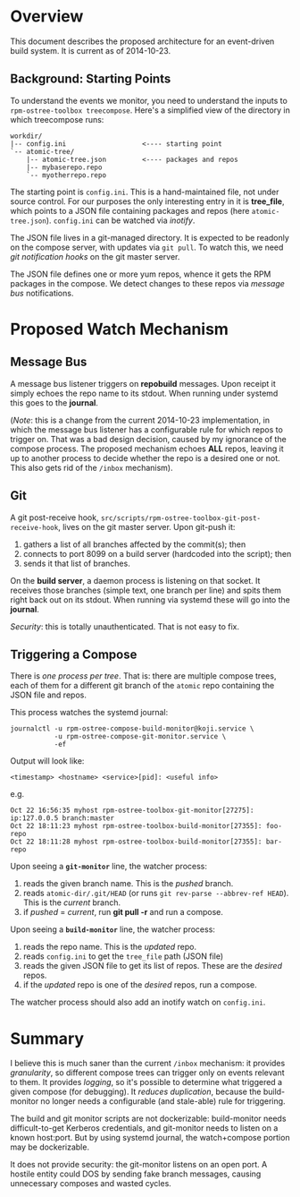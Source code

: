 Overview
========

This document describes the proposed architecture for an event-driven
build system. It is current as of 2014-10-23.

Background: Starting Points
---------------------------

To understand the events we monitor, you need to understand the
inputs to `rpm-ostree-toolbox treecompose`. Here's a simplified
view of the directory in which treecompose runs:

    workdir/
    |-- config.ini                   <---- starting point
    `-- atomic-tree/
        |-- atomic-tree.json         <---- packages and repos
        |-- mybaserepo.repo
        `-- myotherrepo.repo

The starting point is `config.ini`. This is a hand-maintained file,
not under source control. For our purposes the only interesting
entry in it is **tree_file**, which points to a JSON file containing
packages and repos (here `atomic-tree.json`). `config.ini` can be
watched via *inotify*.

The JSON file lives in a git-managed directory. It is expected to
be readonly on the compose server, with updates via `git pull`.
To watch this, we need *git notification hooks* on the git master
server.

The JSON file defines one or more yum repos, whence it
gets the RPM packages in the compose. We detect changes to
these repos via *message bus* notifications.

Proposed Watch Mechanism
========================

Message Bus
-----------

A message bus listener triggers on **repobuild** messages. Upon
receipt it simply echoes the repo name to its stdout. When running
under systemd this goes to the **journal**.

(*Note*: this is a change from the current 2014-10-23 implementation,
in which the message bus listener has a configurable rule for
which repos to trigger on. That was a bad design decision, caused
by my ignorance of the compose process. The proposed mechanism
echoes **ALL** repos, leaving it up to another process to decide
whether the repo is a desired one or not. This also gets rid of
the `/inbox` mechanism).

Git
---

A git post-receive hook, `src/scripts/rpm-ostree-toolbox-git-post-receive-hook`,
lives on the git master server. Upon git-push it:

1. gathers a list of all branches affected by the commit(s); then
1. connects to port 8099 on a build server (hardcoded into the script); then
1. sends it that list of branches.

On the **build server**, a daemon process is listening on that socket.
It receives those branches (simple text, one branch per line) and
spits them right back out on its stdout. When running via systemd
these will go into the **journal**.

*Security*: this is totally unauthenticated. That is not easy to fix.

Triggering a Compose
--------------------

There is *one process per tree*. That is: there are multiple compose
trees, each of them for a different git branch of the `atomic` repo
containing the JSON file and repos.

This process watches the systemd journal:

    journalctl -u rpm-ostree-compose-build-monitor@koji.service \
               -u rpm-ostree-compose-git-monitor.service \
               -ef

Output will look like:

    <timestamp> <hostname> <service>[pid]: <useful info>

e.g.

    Oct 22 16:56:35 myhost rpm-ostree-toolbox-git-monitor[27275]: ip:127.0.0.5 branch:master
    Oct 22 18:11:23 myhost rpm-ostree-toolbox-build-monitor[27355]: foo-repo
    Oct 22 18:11:28 myhost rpm-ostree-toolbox-build-monitor[27355]: bar-repo

Upon seeing a **`git-monitor`** line, the watcher process:

1. reads the given branch name. This is the *pushed* branch.
1. reads `atomic-dir/.git/HEAD` (or runs `git rev-parse --abbrev-ref HEAD`).
This is the *current* branch.
1. if *pushed* = *current*, run **git pull -r** and run a compose.

Upon seeing a **`build-monitor`** line, the watcher process:

1. reads the repo name. This is the *updated* repo.
1. reads `config.ini` to get the `tree_file` path (JSON file)
1. reads the given JSON file to get its list of repos. These are
the *desired* repos.
1. if the *updated* repo is one of the *desired* repos, run a compose.

The watcher process should also add an inotify watch on `config.ini`.

Summary
=======

I believe this is much saner than the current `/inbox` mechanism: it
provides *granularity*, so different compose trees can trigger only
on events relevant to them. It provides *logging*, so it's possible
to determine what triggered a given compose (for debugging). It
*reduces duplication*, because the build-monitor no longer needs
a configurable (and stale-able) rule for triggering.

The build and git monitor scripts are not dockerizable: build-monitor
needs difficult-to-get Kerberos credentials, and git-monitor needs to
listen on a known host:port. But by using systemd journal, the
watch+compose portion may be dockerizable.

It does not provide security: the git-monitor listens on an open
port. A hostile entity could DOS by sending fake branch messages,
causing unnecessary composes and wasted cycles.
